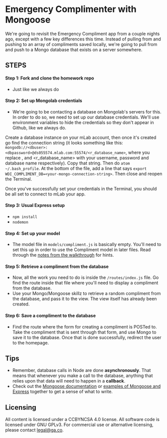 # Emergency Complimenter with Mongoose

We're going to revisit the Emergency Compliment app from a couple nights ago, except with a few key differences this time. Instead of pulling from and pushing to an array of compliments saved locally, we're going to pull from and push to a Mongo database that exists on a server somewhere.

## STEPS

#### Step 1: Fork and clone the homework repo
- Just like we always do

#### Step 2: Set up Mongolab credentials
- We're going to be contacting a database on Mongolab's servers for this. In order to do so, we need to set up our database credentials. We'll use environment variables to hide the credentials so they don't appear in Github, like we always do.

Create a database instance on your mLab account, then once it's created go find the connection string (it looks something like this: `mongodb://<dbuser>:<dbpassword>@ds055574.mlab.com:55574/<r_database_name>`, where you replace <dbuser>, <dbpassword> and <r_database_name> with your username, password and database name respectively). Copy that string. Then do `atom ~/.bash_profile`. At the bottom of the file, add a line that says `export WDI_COMPLIMENT_DB=<your-mongo-connection-string>`. Then close and reopen the Terminal.

Once you've successfully set your credentials in the Terminal, you should be all set to connect to mLab your app.

#### Step 3: Usual Express setup
- `npm install`
- `nodemon`

#### Step 4: Set up your model
- The model file in `models/compliment.js` is basically empty. You'll need to set this up in order to use the Compliment model in later files. Read through the [notes from the walkthrough](https://github.com/ga-students/wdi-atx-6-class/tree/master/w05/d03/afternoon) for hints.

#### Step 5: Retrieve a compliment from the database
- Now, all the work you need to do is inside the `/routes/index.js` file. Go find the route inside that file where you'll need to display a compliment from the database.
- Use your Mongo/Mongoose skillz to retrieve a random compliment from the database, and pass it to the view. The view itself has already been created.

#### Step 6: Save a compliment to the database
- Find the route where the form for creating a compliment is POSTed to. Take the compliment that is sent through that form, and use Mongo to save it to the database. Once that is done successfully, redirect the user to the homepage.


## Tips
- Remember, database calls in Node are done **asynchronously**. That means that whenever you make a call to the database, anything that relies upon that data will need to happen in a **callback**.
- Check out the [Mongoose documentation](http://mongoosejs.com/docs/guide.html) or [examples of Mongoose and Express](http://code.runnable.com/U0MpcpIzdaRkX2VH/querying-mongodb-from-express-using-mongoose-for-node-js) together to get a sense of what to write.

## Licensing
All content is licensed under a CC­BY­NC­SA 4.0 license.
All software code is licensed under GNU GPLv3. For commercial use or alternative licensing, please contact legal@ga.co.
